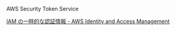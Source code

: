 AWS Security Token Service

[IAM の一時的な認証情報 - AWS Identity and Access Management](https://docs.aws.amazon.com/ja_jp/IAM/latest/UserGuide/id_credentials_temp.html)